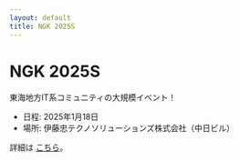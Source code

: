 ```yaml
---
layout: default
title: NGK 2025S
---
```


# NGK 2025S
東海地方IT系コミュニティの大規模イベント！

- 日程: 2025年1月18日
- 場所: 伊藤忠テクノソリューションズ株式会社（中日ビル）

詳細は [こちら](./sponsors-prospectus.md)。
